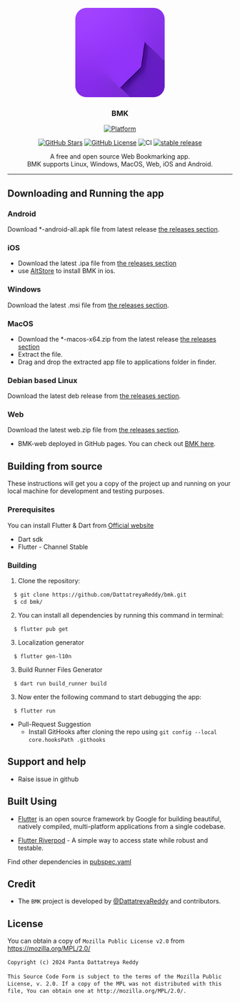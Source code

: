 <p align="center">
 <img width=200px height=200px src="assets/images/bmk_ios.png" alt="BMK logo"/>
</p>

<h3 align="center"> BMK </h3>


<div align="center">

[![Platform](https://img.shields.io/badge/platform-Android%20%7C%20iOS%20%7C%20Linux%20%7C%20Windows%20%7C%20MacOS%20%7C%20Web-lightgrey)][release]
</div>

<div align="center">

[![GitHub Stars](https://img.shields.io/github/stars/DattatreyaReddy/bmk)](https://github.com/DattatreyaReddy/bmk)
[![GitHub License](https://img.shields.io/github/license/DattatreyaReddy/bmk)](https://github.com/DattatreyaReddy/bmk/blob/main/LICENSE)
![CI](https://github.com/DattatreyaReddy/bmk/actions/workflows/publish.yml/badge.svg)
[![stable release](https://img.shields.io/github/release/DattatreyaReddy/bmk.svg?maxAge=3600&label=download)](https://github.com/DattatreyaReddy/bmk/releases)

</div>



<p align="center">
A free and open source Web Bookmarking app.</br>
BMK supports Linux, Windows, MacOS, Web, iOS and Android.
</p>

---

## Downloading and Running the app

### Android

Download *-android-all.apk file from latest release [the releases section][release].


### iOS

- Download the latest .ipa file from [the releases section][release]
- use [AltStore](https://altstore.io/) to install BMK in ios.

### Windows

Download the latest .msi file from [the releases section][release].

<!-- if you use WINGET, you can run
```
winget install bmk
``` -->

### MacOS

- Download the *-macos-x64.zip from the latest release [the releases section][release]
- Extract the file.
- Drag and drop the extracted app file to applications folder in finder.

<!-- if you use HomeBrew, you can run
```
brew install --cask bmk
``` -->

### Debian based Linux

Download the latest deb release from [the releases section][release].

<!-- ### Arch based Linux

Download the latest release from [the aur](https://aur.archlinux.org/packages/bmk-bin).

If you use yay, you can run
```
yay -S bmk-bin
```
inside a terminal window. -->

### Web

Download the latest web.zip file from [the releases section][release].

- BMK-web deployed in GitHub pages. You can check out [BMK here](https://bmk.padya.in).


## Building from source

These instructions will get you a copy of the project up and running on your local machine for development and testing purposes.

### Prerequisites

You can install Flutter & Dart from [Official website](https://docs.flutter.dev/get-started/install)

  - Dart sdk
  - Flutter - Channel Stable

### Building

1.  Clone the repository:

```
  $ git clone https://github.com/DattatreyaReddy/bmk.git
  $ cd bmk/
```
2.  You can install all dependencies by running this command in terminal:

```
  $ flutter pub get
```
3.  Localization generator
```
  $ flutter gen-l10n
```
3.  Build Runner Files Generator
```
  $ dart run build_runner build
```

3.  Now enter the following command to start debugging the app:

```
  $ flutter run
```


- Pull-Request Suggestion
  - Install GitHooks after cloning the repo using `git config --local core.hooksPath .githooks`

## Support and help

-   Raise issue in github

## Built Using

- [Flutter](https://flutter.dev/) is an open source framework by Google for building beautiful, natively compiled, multi-platform applications from a single codebase.

- [Flutter Riverpod](https://pub.dev/packages/riverpod/) - A simple way to access state while robust and testable.

Find other dependencies in [pubspec.yaml](pubspec.yaml)

## Credit

- The `BMK` project is developed by [@DattatreyaReddy](https://github.com/DattatreyaReddy) and contributors.

<!-- ## Translation
Feel free to translate the project on [Weblate](https://hosted.weblate.org/projects/DattatreyaReddy/bmk/)

<details><summary>Translation Progress</summary>
<a href="https://hosted.weblate.org/engage/padya/">
<img src="https://hosted.weblate.org/widgets/padya/-/bmk/multi-auto.svg" alt="Translation status" />
</a>
</details> -->

## License

You can obtain a copy of `Mozilla Public License v2.0` from https://mozilla.org/MPL/2.0/


    Copyright (c) 2024 Panta Dattatreya Reddy

    This Source Code Form is subject to the terms of the Mozilla Public
    License, v. 2.0. If a copy of the MPL was not distributed with this
    file, You can obtain one at http://mozilla.org/MPL/2.0/.


[release]: https://github.com/DattatreyaReddy/bmk/releases
[bmk]: https://github.com/DattatreyaReddy/bmk

